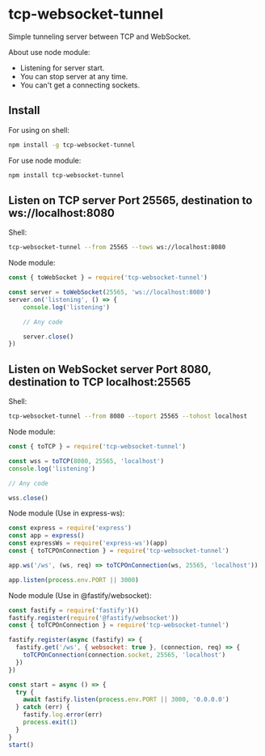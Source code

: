 # tcp-websocket-tunnel

Simple tunneling server between TCP and WebSocket.

About use node module:
- Listening for server start.
- You can stop server at any time.
- You can't get a connecting sockets.

## Install

For using on shell:

```bash
npm install -g tcp-websocket-tunnel
```

For use node module:

```bash
npm install tcp-websocket-tunnel
```

## Listen on TCP server Port 25565, destination to ws://localhost:8080

Shell:

```bash
tcp-websocket-tunnel --from 25565 --tows ws://localhost:8080
```

Node module:

```js
const { toWebSocket } = require('tcp-websocket-tunnel')

const server = toWebSocket(25565, 'ws://localhost:8080')
server.on('listening', () => {
    console.log('listening')

    // Any code

    server.close()
})
```

## Listen on WebSocket server Port 8080, destination to TCP localhost:25565

Shell:

```bash
tcp-websocket-tunnel --from 8080 --toport 25565 --tohost localhost
```

Node module:

```js
const { toTCP } = require('tcp-websocket-tunnel')

const wss = toTCP(8080, 25565, 'localhost')
console.log('listening')

// Any code

wss.close()
```

Node module (Use in express-ws):

```js
const express = require('express')
const app = express()
const expressWs = require('express-ws')(app)
const { toTCPOnConnection } = require('tcp-websocket-tunnel')

app.ws('/ws', (ws, req) => toTCPOnConnection(ws, 25565, 'localhost'))

app.listen(process.env.PORT || 3000)
```

Node module (Use in @fastify/websocket):

```js
const fastify = require('fastify')()
fastify.register(require('@fastify/websocket'))
const { toTCPOnConnection } = require('tcp-websocket-tunnel')

fastify.register(async (fastify) => {
  fastify.get('/ws', { websocket: true }, (connection, req) => {
    toTCPOnConnection(connection.socket, 25565, 'localhost')
  })
})

const start = async () => {
  try {
    await fastify.listen(process.env.PORT || 3000, '0.0.0.0')
  } catch (err) {
    fastify.log.error(err)
    process.exit(1)
  }
}
start()
```
